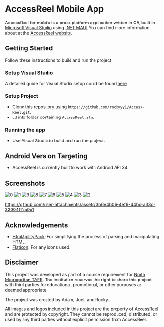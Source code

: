 # AccessReel Mobile App

AccessReel for mobile is a cross platform application written in C#, built in [Microsoft Visual Studio](https://visualstudio.microsoft.com/) using [.NET MAUI](https://dotnet.microsoft.com/en-us/apps/maui)
You can find more information about at the [AccessReel website](https://accessreel.com/).

## Getting Started

Follow these instructions to build and run the project

### Setup Visual Studio

A detailed guide for Visual Studio setup could be found [here](https://visualstudio.microsoft.com/vs/getting-started/)

### Setup Project

- Clone this repository using `https://github.com/rockyyy1/Access-Reel.git`.
- `cd` into folder containing `AccessReel.sln`.

### Running the app

- Use Visual Studio to build and run the project.

## Android Version Targeting

- AccessReel is currently built to work with Android API 34.

## Screenshots
![0](https://github.com/user-attachments/assets/9f2e232c-6f49-4782-8170-90c5aca98b8a)
![1](https://github.com/user-attachments/assets/914d2633-207c-48aa-9ff3-64596b9f5a27)
![9](https://github.com/user-attachments/assets/e75c4b36-1292-4f4d-af42-8ad30492a5c7)
![8](https://github.com/user-attachments/assets/11215e42-7a87-49f4-a15c-f17f84664afc)
![7](https://github.com/user-attachments/assets/a63d5503-39c1-49c7-93f5-20b840df8bf9)
![6](https://github.com/user-attachments/assets/86cfe368-2b5a-42ba-8927-24bd8d8f900a)
![5](https://github.com/user-attachments/assets/710c2699-64e9-4dfe-b906-28bf30cae17f)
![4](https://github.com/user-attachments/assets/8eb16214-a5b6-4604-aa6a-6c7ca4ae65d9)
![3](https://github.com/user-attachments/assets/d6d3d42a-155b-41b6-add8-3023512e5b85)
![2](https://github.com/user-attachments/assets/96c9aeaf-1c1f-48d0-b389-07f263c25919)

https://github.com/user-attachments/assets/3b6e4b06-4ef9-44bd-a33c-32904f7ca9e1

## Acknowledgements
- [HtmlAgilityPack](https://html-agility-pack.net/): For simplifying the process of parsing and manipulating HTML.
- [Flaticon](https://www.flaticon.com/): For any icons used.

## Disclaimer
This project was developed as part of a course requirement for [North Metropolitan TAFE](https://www.northmetrotafe.wa.edu.au/). 
The institution reserves the right to share this project with third parties for educational, promotional, or other purposes as deemed appropriate.

The project was created by Adam, Joel, and Rocky.

All images and logos included in this project are the property of [AccessReel](https://accessreel.com/) and are protected by copyright. 
They cannot be reproduced, distributed, or used by any third parties without explicit permission from AccessReel.
